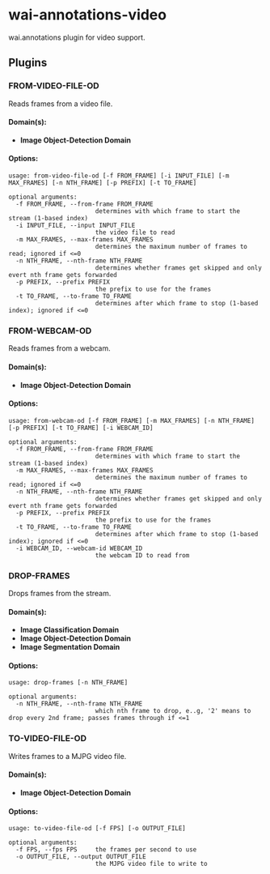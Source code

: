 # wai-annotations-video
wai.annotations plugin for video support.

## Plugins
### FROM-VIDEO-FILE-OD
Reads frames from a video file.

#### Domain(s):
- **Image Object-Detection Domain**

#### Options:
```
usage: from-video-file-od [-f FROM_FRAME] [-i INPUT_FILE] [-m MAX_FRAMES] [-n NTH_FRAME] [-p PREFIX] [-t TO_FRAME]

optional arguments:
  -f FROM_FRAME, --from-frame FROM_FRAME
                        determines with which frame to start the stream (1-based index)
  -i INPUT_FILE, --input INPUT_FILE
                        the video file to read
  -m MAX_FRAMES, --max-frames MAX_FRAMES
                        determines the maximum number of frames to read; ignored if <=0
  -n NTH_FRAME, --nth-frame NTH_FRAME
                        determines whether frames get skipped and only evert nth frame gets forwarded
  -p PREFIX, --prefix PREFIX
                        the prefix to use for the frames
  -t TO_FRAME, --to-frame TO_FRAME
                        determines after which frame to stop (1-based index); ignored if <=0
```

### FROM-WEBCAM-OD
Reads frames from a webcam.

#### Domain(s):
- **Image Object-Detection Domain**

#### Options:
```
usage: from-webcam-od [-f FROM_FRAME] [-m MAX_FRAMES] [-n NTH_FRAME] [-p PREFIX] [-t TO_FRAME] [-i WEBCAM_ID]

optional arguments:
  -f FROM_FRAME, --from-frame FROM_FRAME
                        determines with which frame to start the stream (1-based index)
  -m MAX_FRAMES, --max-frames MAX_FRAMES
                        determines the maximum number of frames to read; ignored if <=0
  -n NTH_FRAME, --nth-frame NTH_FRAME
                        determines whether frames get skipped and only evert nth frame gets forwarded
  -p PREFIX, --prefix PREFIX
                        the prefix to use for the frames
  -t TO_FRAME, --to-frame TO_FRAME
                        determines after which frame to stop (1-based index); ignored if <=0
  -i WEBCAM_ID, --webcam-id WEBCAM_ID
                        the webcam ID to read from
```

### DROP-FRAMES
Drops frames from the stream.

#### Domain(s):
- **Image Classification Domain**
- **Image Object-Detection Domain**
- **Image Segmentation Domain**

#### Options:
```
usage: drop-frames [-n NTH_FRAME]

optional arguments:
  -n NTH_FRAME, --nth-frame NTH_FRAME
                        which nth frame to drop, e..g, '2' means to drop every 2nd frame; passes frames through if <=1
```


### TO-VIDEO-FILE-OD
Writes frames to a MJPG video file.

#### Domain(s):
- **Image Object-Detection Domain**

#### Options:
```
usage: to-video-file-od [-f FPS] [-o OUTPUT_FILE]

optional arguments:
  -f FPS, --fps FPS     the frames per second to use
  -o OUTPUT_FILE, --output OUTPUT_FILE
                        the MJPG video file to write to
```
